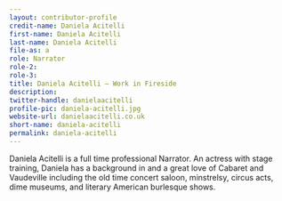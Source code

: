 ```yaml
---
layout: contributor-profile
credit-name: Daniela Acitelli
first-name: Daniela Acitelli
last-name: Daniela Acitelli
file-as: a
role: Narrator
role-2:
role-3:
title: Daniela Acitelli — Work in Fireside
description:
twitter-handle: danielaacitelli
profile-pic: daniela-acitelli.jpg
website-url: danielaacitelli.co.uk
short-name: daniela-acitelli
permalink: daniela-acitelli
---
```

Daniela Acitelli is a full time professional Narrator. An actress with stage training, Daniela has a background in and a great love of Cabaret and Vaudeville including the old time concert saloon, minstrelsy, circus acts, dime museums, and literary American burlesque shows.
